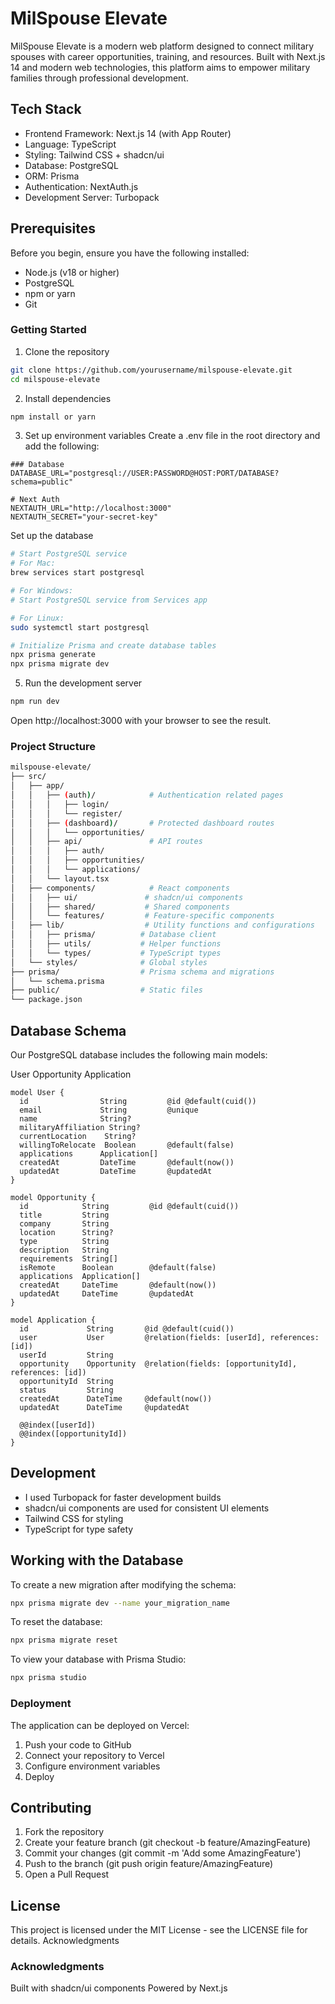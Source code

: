 # MilSpouse Elevate

MilSpouse Elevate is a modern web platform designed to connect military spouses with career opportunities, training, and resources. Built with Next.js 14 and modern web technologies, this platform aims to empower military families through professional development.

## Tech Stack

- Frontend Framework: Next.js 14 (with App Router)
- Language: TypeScript
- Styling: Tailwind CSS + shadcn/ui
- Database: PostgreSQL
- ORM: Prisma
- Authentication: NextAuth.js
- Development Server: Turbopack

## Prerequisites
Before you begin, ensure you have the following installed:

- Node.js (v18 or higher)
- PostgreSQL
- npm or yarn
- Git

### Getting Started

1. Clone the repository
```bash
git clone https://github.com/yourusername/milspouse-elevate.git
cd milspouse-elevate
```

2. Install dependencies

```bash 
npm install or yarn
```

3. Set up environment variables
Create a .env file in the root directory and add the following:

``` env
### Database
DATABASE_URL="postgresql://USER:PASSWORD@HOST:PORT/DATABASE?schema=public"

# Next Auth
NEXTAUTH_URL="http://localhost:3000"
NEXTAUTH_SECRET="your-secret-key"
``` 
Set up the database

```bash 
# Start PostgreSQL service
# For Mac:
brew services start postgresql

# For Windows:
# Start PostgreSQL service from Services app

# For Linux:
sudo systemctl start postgresql

# Initialize Prisma and create database tables
npx prisma generate
npx prisma migrate dev
```

5. Run the development server
```bash
npm run dev
```
Open http://localhost:3000 with your browser to see the result.

### Project Structure
```bash 
milspouse-elevate/
├── src/
│   ├── app/
│   │   ├── (auth)/            # Authentication related pages
│   │   │   ├── login/
│   │   │   └── register/
│   │   ├── (dashboard)/       # Protected dashboard routes
│   │   │   └── opportunities/
│   │   ├── api/               # API routes
│   │   │   ├── auth/
│   │   │   ├── opportunities/
│   │   │   └── applications/
│   │   └── layout.tsx
│   ├── components/            # React components
│   │   ├── ui/               # shadcn/ui components
│   │   ├── shared/           # Shared components
│   │   └── features/         # Feature-specific components
│   ├── lib/                  # Utility functions and configurations
│   │   ├── prisma/          # Database client
│   │   ├── utils/           # Helper functions
│   │   └── types/           # TypeScript types
│   └── styles/              # Global styles
├── prisma/                  # Prisma schema and migrations
│   └── schema.prisma
├── public/                  # Static files
└── package.json
```

## Database Schema
Our PostgreSQL database includes the following main models:

User
Opportunity
Application
```prisma
model User {
  id                String         @id @default(cuid())
  email             String         @unique
  name              String?
  militaryAffiliation String?
  currentLocation    String?
  willingToRelocate  Boolean       @default(false)
  applications      Application[]
  createdAt         DateTime       @default(now())
  updatedAt         DateTime       @updatedAt
}

model Opportunity {
  id            String         @id @default(cuid())
  title         String
  company       String
  location      String?
  type          String
  description   String
  requirements  String[]
  isRemote      Boolean        @default(false)
  applications  Application[]
  createdAt     DateTime       @default(now())
  updatedAt     DateTime       @updatedAt
}

model Application {
  id             String       @id @default(cuid())
  user           User         @relation(fields: [userId], references: [id])
  userId         String
  opportunity    Opportunity  @relation(fields: [opportunityId], references: [id])
  opportunityId  String
  status         String
  createdAt      DateTime     @default(now())
  updatedAt      DateTime     @updatedAt

  @@index([userId])
  @@index([opportunityId])
}
```
## Development
- I used Turbopack for faster development builds
- shadcn/ui components are used for consistent UI elements
- Tailwind CSS for styling
- TypeScript for type safety

## Working with the Database

To create a new migration after modifying the schema:
```bash
npx prisma migrate dev --name your_migration_name
```

To reset the database:
```bash
npx prisma migrate reset
```

To view your database with Prisma Studio:
```bash
npx prisma studio
```

### Deployment
The application can be deployed on Vercel:

1. Push your code to GitHub
2. Connect your repository to Vercel
3. Configure environment variables
4. Deploy

## Contributing

1. Fork the repository
2. Create your feature branch (git checkout -b feature/AmazingFeature)
3. Commit your changes (git commit -m 'Add some AmazingFeature')
4. Push to the branch (git push origin feature/AmazingFeature)
5. Open a Pull Request

## License
This project is licensed under the MIT License - see the LICENSE file for details.
Acknowledgments

### Acknowledgments
Built with shadcn/ui components
Powered by Next.js